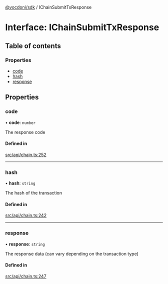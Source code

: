[@vocdoni/sdk](/sdk) / IChainSubmitTxResponse

# Interface: IChainSubmitTxResponse

## Table of contents

### Properties

- [code](IChainSubmitTxResponse#code)
- [hash](IChainSubmitTxResponse#hash)
- [response](IChainSubmitTxResponse#response)

## Properties

### code

• **code**: `number`

The response code

#### Defined in

[src/api/chain.ts:252](https://github.com/vocdoni/vocdoni-sdk/blob/179c92b4cecfec787d968dc02b519f64ee15c5d3/src/api/chain.ts#L252)

___

### hash

• **hash**: `string`

The hash of the transaction

#### Defined in

[src/api/chain.ts:242](https://github.com/vocdoni/vocdoni-sdk/blob/179c92b4cecfec787d968dc02b519f64ee15c5d3/src/api/chain.ts#L242)

___

### response

• **response**: `string`

The response data (can vary depending on the transaction type)

#### Defined in

[src/api/chain.ts:247](https://github.com/vocdoni/vocdoni-sdk/blob/179c92b4cecfec787d968dc02b519f64ee15c5d3/src/api/chain.ts#L247)
